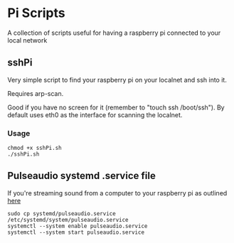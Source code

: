 # Pi Scripts

A collection of scripts useful for having a raspberry pi connected to your local network

## sshPi 

Very simple script to find your raspberry pi on your localnet and ssh into it.

Requires arp-scan.

Good if you have no screen for it (remember to "touch ssh /boot/ssh"). By default uses eth0 as the interface for scanning the localnet.

### Usage

```
chmod +x sshPi.sh
./sshPi.sh

```

## Pulseaudio systemd .service file

If you're streaming sound from a computer to your raspberry pi as outlined [here](https://raspberrypi.stackexchange.com/questions/11735/using-pi-to-stream-all-audio-output-from-my-pc-to-my-stereo)

```
sudo cp systemd/pulseaudio.service /etc/systemd/system/pulseaudio.service
systemctl --system enable pulseaudio.service
systemctl --system start pulseaudio.service
```
